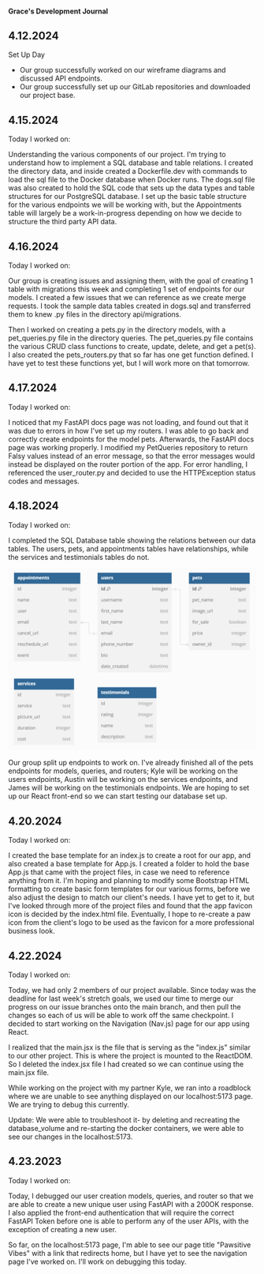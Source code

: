 #### Grace's Development Journal

## 4.12.2024

Set Up Day

-   Our group successfully worked on our wireframe diagrams and discussed API endpoints.
-   Our group successfully set up our GitLab repositories and downloaded our project base.

## 4.15.2024

Today I worked on:

Understanding the various components of our project. I'm trying to understand how to implement a SQL database and table relations. I created the directory data, and inside created a Dockerfile.dev with commands to load the sql file to the Docker database when Docker runs. The dogs.sql file was also created to hold the SQL code that sets up the data types and table structures for our PostgreSQL database. I set up the basic table structure for the various endpoints we will be working with, but the Appointments table will largely be a work-in-progress depending on how we decide to structure the third party API data.

## 4.16.2024

Today I worked on:

Our group is creating issues and assigning them, with the goal of creating 1 table with migrations this week and completing 1 set of endpoints for our models. I created a few issues that we can reference as we create merge requests. I took the sample data tables created in dogs.sql and transferred them to knew .py files in the directory api/migrations.

Then I worked on creating a pets.py in the directory models, with a pet_queries.py file in the directory queries. The pet_queries.py file contains the various CRUD class functions to create, update, delete, and get a pet(s). I also created the pets_routers.py that so far has one get function defined. I have yet to test these functions yet, but I will work more on that tomorrow.

## 4.17.2024

Today I worked on:

I noticed that my FastAPI docs page was not loading, and found out that it was due to errors in how I've set up my routers. I was able to go back and correctly create endpoints for the model pets. Afterwards, the FastAPI docs page was working properly. I modified my PetQueries repository to return Falsy values instead of an error message, so that the error messages would instead be displayed on the router portion of the app. For error handling, I referenced the user_router.py and decided to use the HTTPException status codes and messages.

## 4.18.2024

Today I worked on:

I completed the SQL Database table showing the relations between our data tables. The users, pets, and appointments tables have relationships, while the services and testimonials tables do not.

![sql relationships table](./images/sql_relationships.png)

Our group split up endpoints to work on. I've already finished all of the pets endpoints for models, queries, and routers; Kyle will be working on the users endpoints, Austin will be working on the services endpoints, and James will be working on the testimonials endpoints. We are hoping to set up our React front-end so we can start testing our database set up.

## 4.20.2024

Today I worked on:

I created the base template for an index.js to create a root for our app, and also created a base template for App.js. I created a folder to hold the base App.js that came with the project files, in case we need to reference anything from it. I'm hoping and planning to modify some Bootstrap HTML formatting to create basic form templates for our various forms, before we also adjust the design to match our client's needs. I have yet to get to it, but I've looked through more of the project files and found that the app favicon icon is decided by the index.html file. Eventually, I hope to re-create a paw icon from the client's logo to be used as the favicon for a more professional business look.

## 4.22.2024

Today I worked on:

Today, we had only 2 members of our project available. Since today was the deadline for last week's stretch goals, we used our time to merge our progress on our issue branches onto the main branch, and then pull the changes so each of us will be able to work off the same checkpoint. I decided to start working on the Navigation (Nav.js) page for our app using React.

I realized that the main.jsx is the file that is serving as the "index.js" similar to our other project. This is where the project is mounted to the ReactDOM. So I deleted the index.jsx file I had created so we can continue using the main.jsx file.

While working on the project with my partner Kyle, we ran into a roadblock where we are unable to see anything displayed on our localhost:5173 page. We are trying to debug this currently.

Update: We were able to troubleshoot it- by deleting and recreating the database_volume and re-starting the docker containers, we were able to see our changes in the localhost:5173.

## 4.23.2023

Today I worked on:

Today, I debugged our user creation models, queries, and router so that we are able to create a new unique user using FastAPI with a 200OK response. I also applied the front-end authentication that will require the correct FastAPI Token before one is able to perform any of the user APIs, with the exception of creating a new user.

So far, on the localhost:5173 page, I'm able to see our page title "Pawsitive Vibes" with a link that redirects home, but I have yet to see the navigation page I've worked on. I'll work on debugging this today.   

